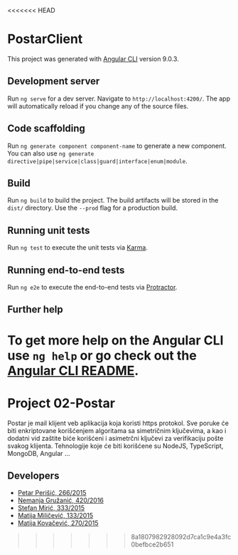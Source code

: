 <<<<<<< HEAD
# PostarClient

This project was generated with [Angular CLI](https://github.com/angular/angular-cli) version 9.0.3.

## Development server

Run `ng serve` for a dev server. Navigate to `http://localhost:4200/`. The app will automatically reload if you change any of the source files.

## Code scaffolding

Run `ng generate component component-name` to generate a new component. You can also use `ng generate directive|pipe|service|class|guard|interface|enum|module`.

## Build

Run `ng build` to build the project. The build artifacts will be stored in the `dist/` directory. Use the `--prod` flag for a production build.

## Running unit tests

Run `ng test` to execute the unit tests via [Karma](https://karma-runner.github.io).

## Running end-to-end tests

Run `ng e2e` to execute the end-to-end tests via [Protractor](http://www.protractortest.org/).

## Further help

To get more help on the Angular CLI use `ng help` or go check out the [Angular CLI README](https://github.com/angular/angular-cli/blob/master/README.md).
=======

# Project 02-Postar

Postar je mail klijent veb aplikacija koja koristi https protokol. Sve poruke će biti enkriptovane korišćenjem algoritama sa simetričnim ključevima, a kao i dodatni vid zaštite biće korišćeni i asimetrčni ključevi za verifikaciju pošte svakog klijenta. Tehnologije koje će biti korišćene su NodeJS, TypeScript, MongoDB, Angular ... 

## Developers

- [Petar Perišić, 266/2015](https://gitlab.com/petar.perisic)
- [Nemanja Gružanić, 420/2016](https://gitlab.com/nemanja-gruzanic)
- [Stefan Mirić, 333/2015](https://gitlab.com/stefanmiric)
- [Matija Miličević, 133/2015](https://gitlab.com/Matija8)
- [Matija Kovačević, 270/2015](https://gitlab.com/mkovacev)
>>>>>>> 8a1807982928092d7ca1c9e4a3fc0befbce2b651
